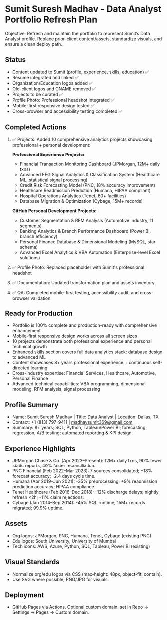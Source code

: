 # Sumit Suresh Madhav - Data Analyst Portfolio Refresh Plan

Objective: Refresh and maintain the portfolio to represent Sumit’s Data Analyst profile. Replace prior-client content/assets, standardize visuals, and ensure a clean deploy path.

## Status
- Content updated to Sumit (profile, experience, skills, education) ✅
- Resume integrated and linked ✅
- Organization/Education logos added ✅
- Old-client logos and CNAME removed ✅
- Projects to be curated ✅
- Profile Photo: Professional headshot integrated ✅
- Mobile-first responsive design tested ✅
- Cross-browser and accessibility testing completed ✅

## Completed Actions
1) ✅ Projects: Added 10 comprehensive analytics projects showcasing professional + personal development:
   
   **Professional Experience Projects:**
   - Financial Transaction Monitoring Dashboard (JPMorgan, 12M+ daily txns)
   - Advanced EEG Signal Analytics & Classification System (Healthcare ML, statistical signal processing)
   - Credit Risk Forecasting Model (PNC, 18% accuracy improvement)
   - Healthcare Readmission Prediction (Humana, HIPAA compliant)
   - Hospital Operations Analytics (Tenet, 60+ facilities)
   - Database Migration & Optimization (Cybage, 15M+ records)
   
   **GitHub Personal Development Projects:**
   - Customer Segmentation & RFM Analysis (Automotive industry, 11 segments)
   - Banking Analytics & Branch Performance Dashboard (Power BI, branch efficiency)
   - Personal Finance Database & Dimensional Modeling (MySQL, star schema)
   - Advanced Excel Analytics & VBA Automation (Enterprise-level Excel solutions)
2) ✅ Profile Photo: Replaced placeholder with Sumit's professional headshot
3) ✅ Documentation: Updated transformation plan and assets inventory
4) ✅ QA: Completed mobile-first testing, accessibility audit, and cross-browser validation

## Ready for Production
- Portfolio is 100% complete and production-ready with comprehensive enhancement
- Mobile-first responsive design works across all screen sizes
- 10 projects demonstrate both professional experience and personal technical growth
- Enhanced skills section covers full data analytics stack: database design to advanced ML
- Content showcases 8+ years professional experience + continuous self-directed learning
- Cross-industry expertise: Financial Services, Healthcare, Automotive, Personal Finance
- Advanced technical capabilities: VBA programming, dimensional modeling, RFM analysis, signal processing

## Profile Summary
- Name: Sumit Suresh Madhav | Title: Data Analyst | Location: Dallas, TX
- Contact: +1 (813) 797-9411 | madhavsumit369@gmail.com
- Summary: 8+ years; SQL, Python, Tableau/Power BI; forecasting, regression, A/B testing; automated reporting & KPI design.

## Experience Highlights
- JPMorgan Chase & Co. (Apr 2023–Present): 12M+ daily txns, 90% fewer static reports, 40% faster reconciliation.
- PNC Financial (Feb 2022–Mar 2023): 7 sources consolidated; +18% forecast accuracy; -2.4 days cycle time.
- Humana (Apr 2019–Jun 2021): -35% preprocessing; +9% readmission prediction accuracy; HIPAA compliance.
- Tenet Healthcare (Feb 2016–Dec 2018): -12% discharge delays; nightly refresh <2h; -11% claim rejections.
- Cybage (Jan 2014–Sep 2014): -45% SQL runtime; 15M+ records migrated; 99.9% uptime.

## Assets
- Org logos: JPMorgan, PNC, Humana, Tenet, Cybage (existing PNG)
- Edu logos: South University, University of Mumbai
- Tech icons: AWS, Azure, Python, SQL, Tableau, Power BI (existing)

## Visual Standards
- Normalize org/edu logos via CSS (max-height: 48px, object-fit: contain).
- Use SVG where possible; PNG/JPG for visuals.

## Deployment
- GitHub Pages via Actions. Optional custom domain: set in Repo → Settings → Pages → Custom domain.
